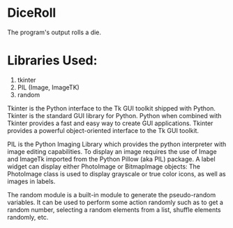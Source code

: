 # DiceRoll
The program's output rolls a die.

# Libraries Used:

1. tkinter
2. PIL (Image, ImageTK)
3. random

Tkinter is the Python interface to the Tk GUI toolkit shipped with Python. Tkinter is the standard GUI library for Python. Python when combined with Tkinter provides a fast and easy way to create GUI applications. Tkinter provides a powerful object-oriented interface to the Tk GUI toolkit.

PIL is the Python Imaging Library which provides the python interpreter with image editing capabilities. To display an image requires the use of Image and ImageTk imported from the Python Pillow (aka PIL) package. A label widget can display either PhotoImage or BitmapImage objects: The PhotoImage class is used to display grayscale or true color icons, as well as images in labels.

The random module is a built-in module to generate the pseudo-random variables. It can be used to perform some action randomly such as to get a random number, selecting a random elements from a list, shuffle elements randomly, etc.
